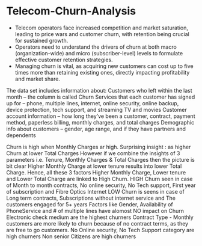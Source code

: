 # Telecom-Churn-Analysis

- Telecom operators face increased competition and market saturation, leading to price wars and customer churn, with retention being crucial for sustained growth.
- Operators need to understand the drivers of churn at both macro (organization-wide) and micro (subscriber-level) levels to formulate effective customer retention strategies.
- Managing churn is vital, as acquiring new customers can cost up to five times more than retaining existing ones, directly impacting profitability and market share.

The data set includes information about:
Customers who left within the last month – the column is called Churn
Services that each customer has signed up for – phone, multiple lines, internet, online security, online backup, device protection, tech support, and streaming TV and movies
Customer account information – how long they’ve been a customer, contract, payment method, paperless billing, monthly charges, and total charges
Demographic info about customers – gender, age range, and if they have partners and dependents

Churn is high when Monthly Charges ar high.
Surprising insight : as higher Churn at lower Total Charges
However if we combine the insights of 3 parameters i.e. Tenure, Monthly Charges & Total Charges then the picture is bit clear Higher Monthly Charge at lower tenure results into lower Total Charge. Hence, all these 3 factors Higher Monthly Charge, Lower tenure and Lower Total Charge are linked to High Churn.
HIGH Churn seen in case of Month to month contracts, No online security, No Tech support, First year of subscription and Fibre Optics Internet
LOW Churn is seens in case of Long term contracts, Subscriptions without internet service and The customers engaged for 5+ years
Factors like Gender, Availability of PhoneService and # of multiple lines have alomost NO impact on Churn
Electronic check medium are the highest churners
Contract Type - Monthly customers are more likely to churn because of no contract terms, as they are free to go customers.
No Online security, No Tech Support category are high churners
Non senior Citizens are high churners


